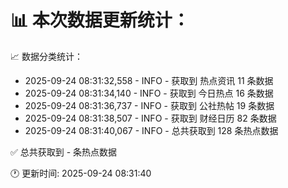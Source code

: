 📊 本次数据更新统计：
==========================

📈 数据分类统计：
- 2025-09-24 08:31:32,558 - INFO - 获取到 热点资讯 11 条数据
- 2025-09-24 08:31:34,140 - INFO - 获取到 今日热点 16 条数据
- 2025-09-24 08:31:36,737 - INFO - 获取到 公社热帖 19 条数据
- 2025-09-24 08:31:38,507 - INFO - 获取到 财经日历 82 条数据
- 2025-09-24 08:31:40,067 - INFO - 总共获取到 128 条热点数据

✅ 总共获取到 - 条热点数据

🕐 更新时间: 2025-09-24 08:31:40
